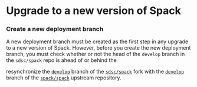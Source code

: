 # Upgrade to a new version of Spack

### Create a new deployment branch
A new deployment branch must be created as the first step in any upgrade to a new version of Spack. 
However, before you create the new deployment branch, you must check whether or not the head of the `develop` branch in the `sdsc/spack` repo is ahead of or behind the 

resynchronize the [`develop`](https://github.com/sdsc/spack/tree/develop) branch of the [`sdsc/spack`](https://github.com/sdsc/spack) fork with the [`develop`](https://github.com/spack/spack/tree/develop) branch of the [`spack/spack`](https://github.com/spack/spack) upstream repository.
